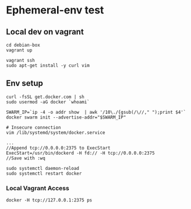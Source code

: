 # Ephemeral-env test

## Local dev on vagrant

```
cd debian-box
vagrant up

vagrant ssh
sudo apt-get install -y curl vim
```

## Env setup

```
curl -fsSL get.docker.com | sh 
sudo usermod -aG docker `whoami`

SWARM_IP=`ip -4 -o addr show  | awk '/10\./{gsub(/\//," ");print $4'` docker swarm init --advertise-addr="$SWARM_IP"

# Insecure connection
vim /lib/systemd/system/docker.service

...
//Append tcp://0.0.0.0:2375 to ExecStart
ExecStart=/usr/bin/dockerd -H fd:// -H tcp://0.0.0.0:2375
//Save with :wq

sudo systemctl daemon-reload
sudo systemctl restart docker
```

### Local Vagrant Access

```
docker -H tcp://127.0.0.1:2375 ps
```
